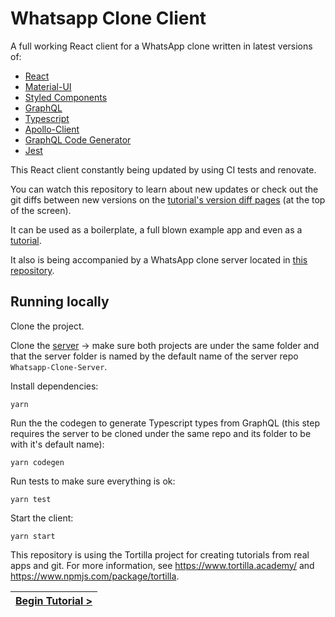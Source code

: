 # Whatsapp Clone Client

[//]: # (head-end)


A full working React client for a WhatsApp clone written in latest versions of:
* [React](https://github.com/facebook/react)
* [Material-UI](https://github.com/mui-org/material-ui)
* [Styled Components](https://github.com/styled-components/styled-components)
* [GraphQL](https://github.com/graphql/graphql-js)
* [Typescript](https://github.com/microsoft/TypeScript)
* [Apollo-Client](https://github.com/apollographql/apollo-client)
* [GraphQL Code Generator](https://github.com/dotansimha/graphql-code-generator)
* [Jest](https://github.com/facebook/jest)

This React client constantly being updated by using CI tests and renovate.

You can watch this repository to learn about new updates or check out the git diffs between new versions on the [tutorial's version diff pages](https://www.tortilla.academy/Urigo/WhatsApp-Clone-Tutorial) (at the top of the screen).

It can be used as a boilerplate, a full blown example app and even as a [tutorial](https://github.com/Urigo/WhatsApp-Clone-Tutorial).

It also is being accompanied by a WhatsApp clone server located in [this repository](https://github.com/Urigo/WhatsApp-Clone-Server).

## Running locally

Clone the project.

Clone the [server](https://github.com/Urigo/WhatsApp-Clone-Server) -> make sure both projects are under the same folder and that the server folder
is named by the default name of the server repo `Whatsapp-Clone-Server`.

Install dependencies:

`yarn`

Run the the codegen to generate Typescript types from GraphQL (this step requires the server to be cloned under the same repo and its folder to be with it's default name):

`yarn codegen`

Run tests to make sure everything is ok:

`yarn test`

Start the client:

`yarn start`


This repository is using the Tortilla project for creating tutorials from real apps and git. For more information, see https://www.tortilla.academy/ and https://www.npmjs.com/package/tortilla.


[//]: # (foot-start)

[{]: <helper> (navStep)

| [Begin Tutorial >](.tortilla/manuals/views/step1.md) |
|----------------------:|

[}]: #
